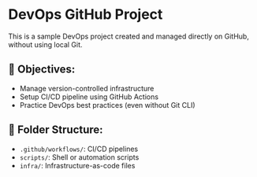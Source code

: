 # DevOps GitHub Project

This is a sample DevOps project created and managed directly on GitHub, without using local Git.

## 📌 Objectives:
- Manage version-controlled infrastructure
- Setup CI/CD pipeline using GitHub Actions
- Practice DevOps best practices (even without Git CLI)

## 📁 Folder Structure:
- `.github/workflows/`: CI/CD pipelines
- `scripts/`: Shell or automation scripts
- `infra/`: Infrastructure-as-code files
